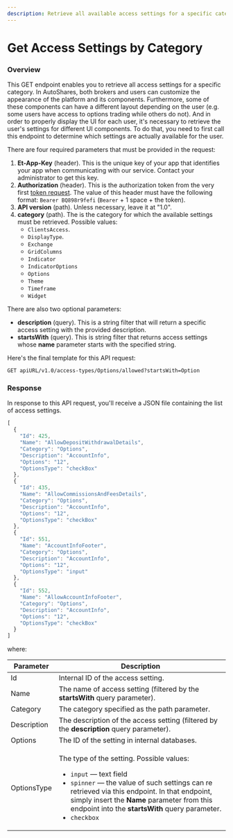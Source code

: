 ```yaml
---
description: Retrieve all available access settings for a specific category
---
```


# Get Access Settings by Category

### Overview

This GET endpoint enables you to retrieve all access settings for a specific category. In AutoShares, both brokers and users can customize the appearance of the platform and its components. Furthermore, some of these components can have a different layout depending on the user (e.g. some users have access to options trading while others do not). And in order to properly display the UI for each user, it's necessary to retrieve the user's settings for different UI components. To do that, you need to first call this endpoint to determine which settings are actually available for the user.

There are four required parameters that must be provided in the request:

1. **Et-App-Key** (header). This is the unique key of your app that identifies your app when communicating with our service. Contact your administrator to get this key.
2. **Authorization** (header). This is the authorization token from the very first [token request](../authentication/requesting-tokens/). The value of this header must have the following format: `Bearer BQ898r9fefi` (`Bearer` + 1 space + the token).
3. **API version** (path). Unless necessary, leave it at "1.0".
4. **category** (path). The is the category for which the available settings must be retrieved. Possible values:
   * `ClientsAccess`.
   * `DisplayType`.&#x20;
   * `Exchange`
   * `GridColumns`
   * `Indicator`
   * `IndicatorOptions`
   * `Options`
   * `Theme`
   * `Timeframe`
   * `Widget`

There are also two optional parameters:

* **description** (query). This is a string filter that will return a specific access setting with the provided description.
* **startsWith** (query). This is string filter that returns access settings whose **name** parameter starts with the specified string.

Here's the final template for this API request:

```
GET apiURL/v1.0/access-types/Options/allowed?startsWith=Option
```

### Response

In response to this API request, you'll receive a JSON file containing the list of access settings.

```javascript
[
  {
    "Id": 425,
    "Name": "AllowDepositWithdrawalDetails",
    "Category": "Options",
    "Description": "AccountInfo",
    "Options": "12",
    "OptionsType": "checkBox"
  },
  {
    "Id": 435,
    "Name": "AllowCommissionsAndFeesDetails",
    "Category": "Options",
    "Description": "AccountInfo",
    "Options": "12",
    "OptionsType": "checkBox"
  },
  {
    "Id": 551,
    "Name": "AccountInfoFooter",
    "Category": "Options",
    "Description": "AccountInfo",
    "Options": "12",
    "OptionsType": "input"
  },
  {
    "Id": 552,
    "Name": "AllowAccountInfoFooter",
    "Category": "Options",
    "Description": "AccountInfo",
    "Options": "12",
    "OptionsType": "checkBox"
  }
]
```

where:

| Parameter   | Description                                                                                                                                                                                                                                                                                                                                                                |
| ----------- | -------------------------------------------------------------------------------------------------------------------------------------------------------------------------------------------------------------------------------------------------------------------------------------------------------------------------------------------------------------------------- |
| Id          | Internal ID of the access setting.                                                                                                                                                                                                                                                                                                                                         |
| Name        | The name of access setting (filtered by the **startsWith** query parameter).                                                                                                                                                                                                                                                                                               |
| Category    | The category specified as the path parameter.                                                                                                                                                                                                                                                                                                                              |
| Description | The description of the access setting (filtered by the **description** query parameter).                                                                                                                                                                                                                                                                                   |
| Options     | The ID of the setting in internal databases.                                                                                                                                                                                                                                                                                                                               |
| OptionsType | <p>The type of the setting. Possible values:</p><ul><li><code>input</code> — text field</li><li><code>spinner</code> — the value of such settings can re retrieved via this endpoint. In that endpoint, simply insert the <strong>Name</strong> parameter from this endpoint into the <strong>startsWith</strong> query parameter.</li><li><code>checkbox</code></li></ul> |
